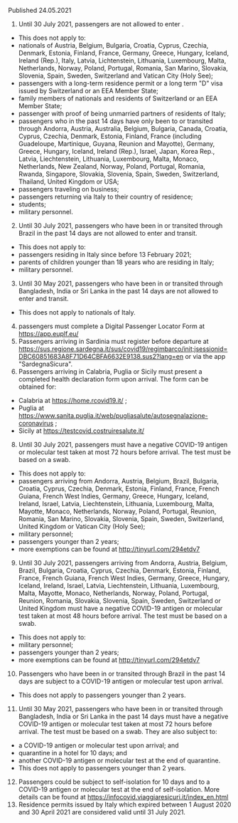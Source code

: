 Published 24.05.2021
1. Until 30 July 2021, passengers are not allowed to enter .
- This does not apply to:
- nationals of Austria, Belgium, Bulgaria, Croatia, Cyprus, Czechia, Denmark, Estonia, Finland, France, Germany, Greece, Hungary, Iceland, Ireland (Rep.), Italy, Latvia, Lichtenstein, Lithuania, Luxembourg, Malta, Netherlands, Norway, Poland, Portugal, Romania, San Marino, Slovakia, Slovenia, Spain, Sweden, Switzerland and Vatican City (Holy See);
- passengers with a long-term residence permit or a long term "D" visa issued by Switzerland or an EEA Member State;
- family members of nationals and residents of Switzerland or an EEA Member State;
- passenger with proof of being unmarried partners of residents of Italy;
- passengers who in the past 14 days have only been to or transited through Andorra, Austria, Australia, Belgium, Bulgaria, Canada, Croatia, Cyprus, Czechia, Denmark, Estonia, Finland, France (including Guadeloupe, Martinique, Guyana, Reunion and Mayotte), Germany, Greece, Hungary, Iceland, Ireland (Rep.), Israel, Japan, Korea Rep., Latvia, Liechtenstein, Lithuania, Luxembourg, Malta, Monaco, Netherlands, New Zealand, Norway, Poland, Portugal, Romania, Rwanda, Singapore, Slovakia, Slovenia, Spain, Sweden, Switzerland, Thailand, United Kingdom or USA;
- passengers traveling on business;
- passengers returning via Italy to their country of residence;
- students;
- military personnel.
2. Until 30 July 2021, passengers who have been in or transited through Brazil in the past 14 days are not allowed to enter and transit.
- This does not apply to:
- passengers residing in Italy since before 13 February 2021;
- parents of children younger than 18 years who are residing in Italy;
- military personnel.
3. Until 30 May 2021, passengers who have been in or transited through Bangladesh, India or Sri Lanka in the past 14 days are not allowed to enter and transit.
- This does not apply to nationals of Italy.
4. passengers must complete a Digital Passenger Locator Form at <a href="https://app.euplf.eu/">https://app.euplf.eu/</a> 
6. Passengers arriving in Sardinia must register before departure at <a href="https://sus.regione.sardegna.it/sus/covid19/regimbarco/init;jsessionid=DBC60851683A8F71D64CBFA6632E9138.sus2?lang=en">https://sus.regione.sardegna.it/sus/covid19/regimbarco/init;jsessionid=DBC60851683A8F71D64CBFA6632E9138.sus2?lang=en</a> or via the app "SardegnaSicura".
7. Passengers arriving in Calabria, Puglia or Sicily must present a completed health declaration form upon arrival. The form can be obtained for:
- Calabria at <a href="https://home.rcovid19.it/">https://home.rcovid19.it/</a> ;
- Puglia at <a href="https://www.sanita.puglia.it/web/pugliasalute/autosegnalazione-coronavirus">https://www.sanita.puglia.it/web/pugliasalute/autosegnalazione-coronavirus</a> ;
- Sicily at <a href="https://testcovid.costruiresalute.it/">https://testcovid.costruiresalute.it/</a> 
8. Until 30 July 2021, passengers must have a negative COVID-19 antigen or molecular test taken at most 72 hours before arrival. The test must be based on a swab.
- This does not apply to:
- passengers arriving from Andorra, Austria, Belgium, Brazil, Bulgaria, Croatia, Cyprus, Czechia, Denmark, Estonia, Finland, France, French Guiana, French West Indies, Germany, Greece, Hungary, Iceland, Ireland, Israel, Latvia, Liechtenstein, Lithuania, Luxembourg, Malta, Mayotte, Monaco, Netherlands, Norway, Poland, Portugal, Reunion, Romania, San Marino, Slovakia, Slovenia, Spain, Sweden, Switzerland, United Kingdom or Vatican City (Holy See);
- military personnel;
- passengers younger than 2 years;
- more exemptions can be found at <a href="http://tinyurl.com/294etdv7">http://tinyurl.com/294etdv7</a> 
9. Until 30 July 2021, passengers arriving from Andorra, Austria, Belgium, Brazil, Bulgaria, Croatia, Cyprus, Czechia, Denmark, Estonia, Finland, France, French Guiana, French West Indies, Germany, Greece, Hungary, Iceland, Ireland, Israel, Latvia, Liechtenstein, Lithuania, Luxembourg, Malta, Mayotte, Monaco, Netherlands, Norway, Poland, Portugal, Reunion, Romania, Slovakia, Slovenia, Spain, Sweden, Switzerland or United Kingdom must have a negative COVID-19 antigen or molecular test taken at most 48 hours before arrival. The test must be based on a swab.
- This does not apply to:
- military personnel;
- passengers younger than 2 years;
- more exemptions can be found at <a href="http://tinyurl.com/294etdv7">http://tinyurl.com/294etdv7</a> 
10. Passengers who have been in or transited through Brazil in the past 14 days are subject to a COVID-19 antigen or molecular test upon arrival.
- This does not apply to passengers younger than 2 years.
11. Until 30 May 2021, passengers who have been in or transited through Bangladesh, India or Sri Lanka in the past 14 days must have a negative COVID-19 antigen or molecular test taken at most 72 hours before arrival. The test must be based on a swab. They are also subject to:
- a COVID-19 antigen or molecular test upon arrival; and
- quarantine in a hotel for 10 days; and
- another COVID-19 antigen or molecular test at the end of quarantine.
- This does not apply to passengers younger than 2 years.
12. Passengers could be subject to self-isolation for 10 days and to a COVID-19 antigen or molecular test at the end of self-isolation. More details can be found at <a href="https://infocovid.viaggiaresicuri.it/index_en.html">https://infocovid.viaggiaresicuri.it/index_en.html</a> 
13. Residence permits issued by Italy which expired between 1 August 2020 and 30 April 2021 are considered valid until 31 July 2021.


